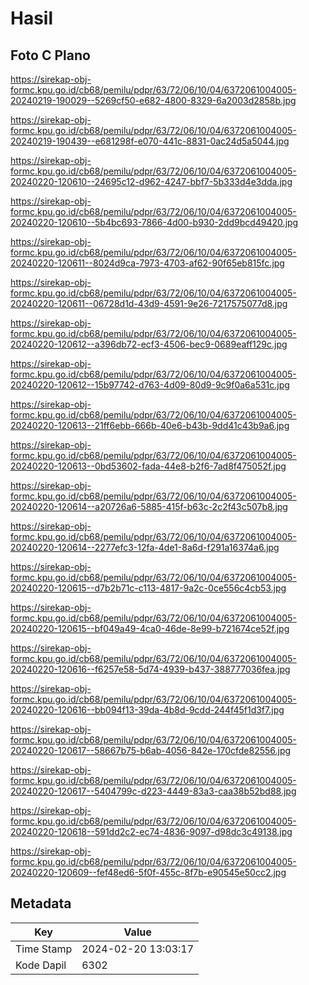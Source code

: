 # Hasil

## Foto C Plano

https://sirekap-obj-formc.kpu.go.id/cb68/pemilu/pdpr/63/72/06/10/04/6372061004005-20240219-190029--5269cf50-e682-4800-8329-6a2003d2858b.jpg

https://sirekap-obj-formc.kpu.go.id/cb68/pemilu/pdpr/63/72/06/10/04/6372061004005-20240219-190439--e681298f-e070-441c-8831-0ac24d5a5044.jpg

https://sirekap-obj-formc.kpu.go.id/cb68/pemilu/pdpr/63/72/06/10/04/6372061004005-20240220-120610--24695c12-d962-4247-bbf7-5b333d4e3dda.jpg

https://sirekap-obj-formc.kpu.go.id/cb68/pemilu/pdpr/63/72/06/10/04/6372061004005-20240220-120610--5b4bc693-7866-4d00-b930-2dd9bcd49420.jpg

https://sirekap-obj-formc.kpu.go.id/cb68/pemilu/pdpr/63/72/06/10/04/6372061004005-20240220-120611--8024d9ca-7973-4703-af62-90f65eb815fc.jpg

https://sirekap-obj-formc.kpu.go.id/cb68/pemilu/pdpr/63/72/06/10/04/6372061004005-20240220-120611--06728d1d-43d9-4591-9e26-7217575077d8.jpg

https://sirekap-obj-formc.kpu.go.id/cb68/pemilu/pdpr/63/72/06/10/04/6372061004005-20240220-120612--a396db72-ecf3-4506-bec9-0689eaff129c.jpg

https://sirekap-obj-formc.kpu.go.id/cb68/pemilu/pdpr/63/72/06/10/04/6372061004005-20240220-120612--15b97742-d763-4d09-80d9-9c9f0a6a531c.jpg

https://sirekap-obj-formc.kpu.go.id/cb68/pemilu/pdpr/63/72/06/10/04/6372061004005-20240220-120613--21ff6ebb-666b-40e6-b43b-9dd41c43b9a6.jpg

https://sirekap-obj-formc.kpu.go.id/cb68/pemilu/pdpr/63/72/06/10/04/6372061004005-20240220-120613--0bd53602-fada-44e8-b2f6-7ad8f475052f.jpg

https://sirekap-obj-formc.kpu.go.id/cb68/pemilu/pdpr/63/72/06/10/04/6372061004005-20240220-120614--a20726a6-5885-415f-b63c-2c2f43c507b8.jpg

https://sirekap-obj-formc.kpu.go.id/cb68/pemilu/pdpr/63/72/06/10/04/6372061004005-20240220-120614--2277efc3-12fa-4de1-8a6d-f291a16374a6.jpg

https://sirekap-obj-formc.kpu.go.id/cb68/pemilu/pdpr/63/72/06/10/04/6372061004005-20240220-120615--d7b2b71c-c113-4817-9a2c-0ce556c4cb53.jpg

https://sirekap-obj-formc.kpu.go.id/cb68/pemilu/pdpr/63/72/06/10/04/6372061004005-20240220-120615--bf049a49-4ca0-46de-8e99-b721674ce52f.jpg

https://sirekap-obj-formc.kpu.go.id/cb68/pemilu/pdpr/63/72/06/10/04/6372061004005-20240220-120616--f6257e58-5d74-4939-b437-388777036fea.jpg

https://sirekap-obj-formc.kpu.go.id/cb68/pemilu/pdpr/63/72/06/10/04/6372061004005-20240220-120616--bb094f13-39da-4b8d-9cdd-244f45f1d3f7.jpg

https://sirekap-obj-formc.kpu.go.id/cb68/pemilu/pdpr/63/72/06/10/04/6372061004005-20240220-120617--58667b75-b6ab-4056-842e-170cfde82556.jpg

https://sirekap-obj-formc.kpu.go.id/cb68/pemilu/pdpr/63/72/06/10/04/6372061004005-20240220-120617--5404799c-d223-4449-83a3-caa38b52bd88.jpg

https://sirekap-obj-formc.kpu.go.id/cb68/pemilu/pdpr/63/72/06/10/04/6372061004005-20240220-120618--591dd2c2-ec74-4836-9097-d98dc3c49138.jpg

https://sirekap-obj-formc.kpu.go.id/cb68/pemilu/pdpr/63/72/06/10/04/6372061004005-20240220-120609--fef48ed6-5f0f-455c-8f7b-e90545e50cc2.jpg


## Metadata

| Key        | Value               |
| ---------- | ------------------- |
| Time Stamp | 2024-02-20 13:03:17 |
| Kode Dapil | 6302                |



